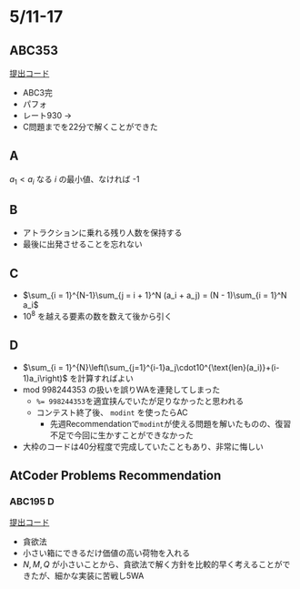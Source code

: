 # 5/11-17

## ABC353

[提出コード](https://atcoder.jp/contests/abc353/submissions?f.Task=&f.LanguageName=&f.Status=&f.User=dye8128)

- ABC3完
- パフォ
- レート930 ->
- C問題までを22分で解くことができた

## A

$a_1 < a_i$ なる $i$ の最小値、なければ -1

## B

- アトラクションに乗れる残り人数を保持する
- 最後に出発させることを忘れない

## C

- $\sum_{i = 1}^{N-1}\sum_{j = i + 1}^N (a_i + a_j) = (N - 1)\sum_{i = 1}^N a_i$
- $10^8$ を越える要素の数を数えて後から引く

## D

- $\sum_{i = 1}^{N}\left(\sum_{j=1}^{i-1}a_j\cdot10^{\text{len}(a_i)}+(i-1)a_i\right)$ を計算すればよい
- $\text{mod}\ 998244353$ の扱いを誤りWAを連発してしまった
  - `%= 998244353`を適宜挟んでいたが足りなかったと思われる
  - コンテスト終了後、 `modint` を使ったらAC
    - 先週Recommendationで`modint`が使える問題を解いたものの、復習不足で今回に生かすことができなかった
- 大枠のコードは40分程度で完成していたこともあり、非常に悔しい

## AtCoder Problems Recommendation

### ABC195 D

[提出コード](https://atcoder.jp/contests/abc195/submissions/53307073)

- 貪欲法
- 小さい箱にできるだけ価値の高い荷物を入れる
- $N,M,Q$ が小さいことから、貪欲法で解く方針を比較的早く考えることができたが、細かな実装に苦戦し5WA
